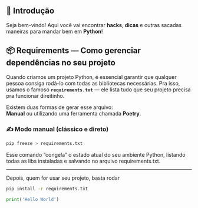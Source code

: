 ## 🐍 Introdução

Seja bem-vindo! Aqui você vai encontrar **hacks**, **dicas** e outras sacadas maneiras para mandar bem em **Python**!

## 📦 Requirements — Como gerenciar dependências no seu projeto

Quando criamos um projeto Python, é essencial garantir que qualquer pessoa consiga rodá-lo com todas as bibliotecas necessárias. Pra isso, usamos o famoso **`requirements.txt`** — ele lista tudo que seu projeto precisa pra funcionar direitinho.

Existem duas formas de gerar esse arquivo:  
**Manual** ou utilizando uma ferramenta chamada **Poetry**.

### ✍️ Modo manual (clássico e direto)

```bash title='bash'
pip freeze > requirements.txt
```

Esse comando “congela” o estado atual do seu ambiente Python, listando todas as libs instaladas e salvando no arquivo requirements.txt.

---

Depois, quem for usar seu projeto, basta rodar


```bash title='bash'
pip install -r requirements.txt
```

```python title='python'
print('Hello World')
```